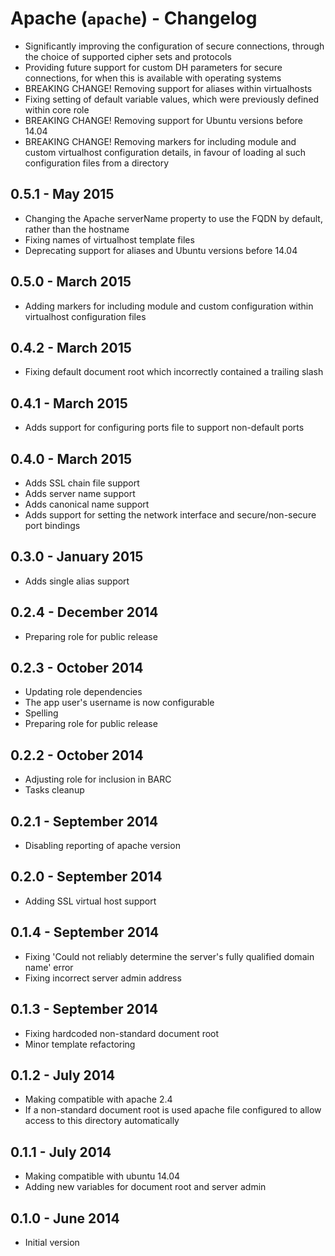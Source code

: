 # Apache (`apache`) - Changelog

* Significantly improving the configuration of secure connections, through the choice of supported cipher sets and protocols
* Providing future support for custom DH parameters for secure connections, for when this is available with operating systems
* BREAKING CHANGE! Removing support for aliases within virtualhosts
* Fixing setting of default variable values, which were previously defined within core role
* BREAKING CHANGE! Removing support for Ubuntu versions before 14.04
* BREAKING CHANGE! Removing markers for including module and custom virtualhost configuration details, 
in favour of loading al such configuration files from a directory
## 0.5.1 - May 2015

* Changing the Apache serverName property to use the FQDN by default, rather than the hostname 
* Fixing names of virtualhost template files
* Deprecating support for aliases and Ubuntu versions before 14.04

## 0.5.0 - March 2015

* Adding markers for including module and custom configuration within virtualhost configuration files

## 0.4.2 - March 2015

* Fixing default document root which incorrectly contained a trailing slash

## 0.4.1 - March 2015

* Adds support for configuring ports file to support non-default ports

## 0.4.0 - March 2015

* Adds SSL chain file support
* Adds server name support
* Adds canonical name support
* Adds support for setting the network interface and secure/non-secure port bindings

## 0.3.0 - January 2015

* Adds single alias support

## 0.2.4 - December 2014

* Preparing role for public release

## 0.2.3 - October 2014

* Updating role dependencies
* The app user's username is now configurable
* Spelling
* Preparing role for public release

## 0.2.2 - October 2014

* Adjusting role for inclusion in BARC
* Tasks cleanup

## 0.2.1 - September 2014

* Disabling reporting of apache version

## 0.2.0 - September 2014

* Adding SSL virtual host support

## 0.1.4 - September 2014

* Fixing 'Could not reliably determine the server's fully qualified domain name' error
* Fixing incorrect server admin address

## 0.1.3 - September 2014

* Fixing hardcoded non-standard document root
* Minor template refactoring

## 0.1.2 - July 2014

* Making compatible with apache 2.4
* If a non-standard document root is used apache file configured to allow access to this directory automatically

## 0.1.1 - July 2014

* Making compatible with ubuntu 14.04
* Adding new variables for document root and server admin

## 0.1.0 - June 2014

* Initial version
